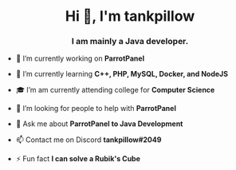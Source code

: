 <h1 align="center">Hi 👋, I'm tankpillow</h1>
<h3 align="center">I am mainly a Java developer.</h3>

- 🔭 I’m currently working on **ParrotPanel**

- 🌱 I’m currently learning **C++, PHP, MySQL, Docker, and NodeJS**

- 🎓 I’m am currently attending college for **Computer Science**

- 🤝 I’m looking for people to help with **ParrotPanel**

- 💬 Ask me about **ParrotPanel to Java Development**

- 📫 Contact me on Discord **tankpillow#2049**

- ⚡ Fun fact **I can solve a Rubik's Cube**

